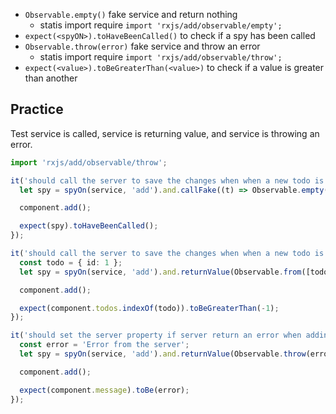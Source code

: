 
- `Observable.empty()` fake service and return nothing
  - statis import require `import 'rxjs/add/observable/empty';`
- `expect(<spyON>).toHaveBeenCalled()` to check if a spy has been called
- `Observable.throw(error)` fake service and throw an error
  - statis import require `import 'rxjs/add/observable/throw';`
- `expect(<value>).toBeGreaterThan(<value>)` to check if a value is greater than another

## Practice

Test service is called, service is returning value, and service is throwing an error.

```ts
import 'rxjs/add/observable/throw';

it('should call the server to save the changes when when a new todo is added', () => {
  let spy = spyOn(service, 'add').and.callFake((t) => Observable.empty());

  component.add();

  expect(spy).toHaveBeenCalled();
});

it('should call the server to save the changes when when a new todo is added', () => {
  const todo = { id: 1 };
  let spy = spyOn(service, 'add').and.returnValue(Observable.from([todo]));

  component.add();

  expect(component.todos.indexOf(todo)).toBeGreaterThan(-1);
});

it('should set the server property if server return an error when adding a new todo', () => {
  const error = 'Error from the server';
  let spy = spyOn(service, 'add').and.returnValue(Observable.throw(error));

  component.add();

  expect(component.message).toBe(error);
});
```